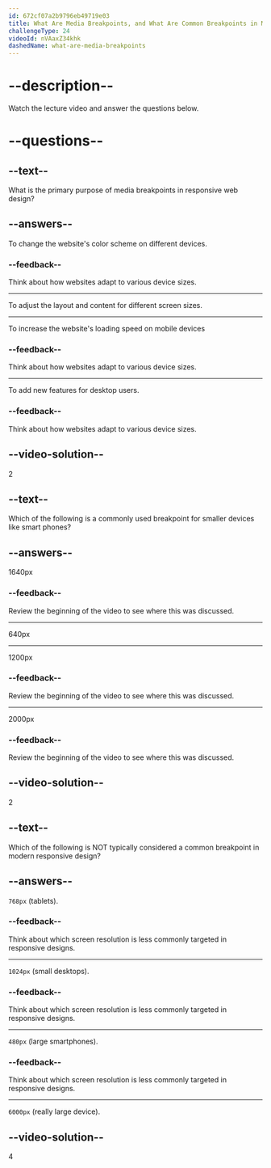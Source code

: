 ```yaml
---
id: 672cf07a2b9796eb49719e03
title: What Are Media Breakpoints, and What Are Common Breakpoints in Modern Design?
challengeType: 24
videoId: nVAaxZ34khk
dashedName: what-are-media-breakpoints
---
```


# --description--

Watch the lecture video and answer the questions below.

# --questions--

## --text--

What is the primary purpose of media breakpoints in responsive web design?

## --answers--

To change the website's color scheme on different devices.

### --feedback--

Think about how websites adapt to various device sizes.

---

To adjust the layout and content for different screen sizes.

---

To increase the website's loading speed on mobile devices

### --feedback--

Think about how websites adapt to various device sizes.

---

To add new features for desktop users.

### --feedback--

Think about how websites adapt to various device sizes.

## --video-solution--

2

## --text--

Which of the following is a commonly used breakpoint for smaller devices like smart phones?

## --answers--

1640px

### --feedback--

Review the beginning of the video to see where this was discussed. 

---

640px

---

1200px

### --feedback--

Review the beginning of the video to see where this was discussed. 

---

2000px

### --feedback--

Review the beginning of the video to see where this was discussed. 

## --video-solution--

2

## --text--

Which of the following is NOT typically considered a common breakpoint in modern responsive design?

## --answers--

`768px` (tablets).

### --feedback--

Think about which screen resolution is less commonly targeted in responsive designs.

---

`1024px` (small desktops).

### --feedback--

Think about which screen resolution is less commonly targeted in responsive designs.

---

`480px` (large smartphones).

### --feedback--

Think about which screen resolution is less commonly targeted in responsive designs.

---

`6000px` (really large device).

## --video-solution--

4
